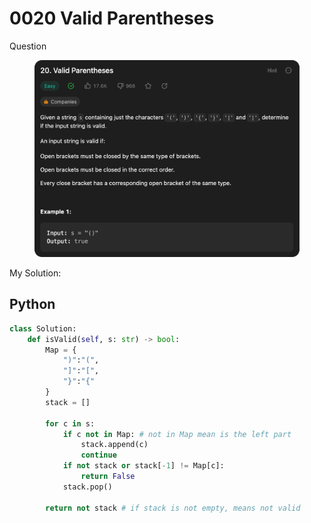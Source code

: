 # 0020 Valid Parentheses

Question

<figure><img src="../.gitbook/assets/image (1).png" alt=""><figcaption></figcaption></figure>



My Solution:

## Python

```python
class Solution:
    def isValid(self, s: str) -> bool:
        Map = {
            ")":"(",
            "]":"[",
            "}":"{"
        }
        stack = []

        for c in s:
            if c not in Map: # not in Map mean is the left part
                stack.append(c)
                continue
            if not stack or stack[-1] != Map[c]:
                return False
            stack.pop()
        
        return not stack # if stack is not empty, means not valid
```

